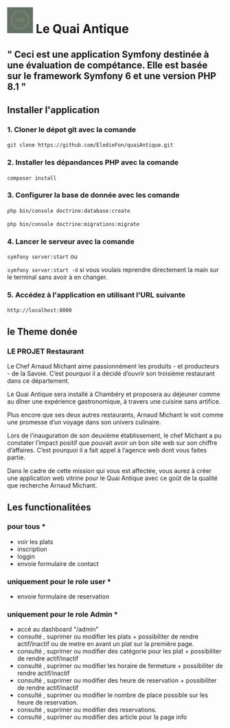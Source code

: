 # <img src="public/images/logo.png" alt="Logo de mon aplication" width="60"> Le Quai Antique

## " Ceci est une application Symfony destinée à une évaluation de compétance. Elle est basée sur le framework Symfony 6 et une version PHP 8.1 "

## Installer l'application

### 1. Cloner le dépot git avec la comande

` git clone https://github.com/ElodieFon/quaiAntique.git `

### 2. Installer les dépandances PHP avec la comande

`composer install`

### 3. Configurer la base de donnée avec les comande

`php bin/console doctrine:database:create`

`php bin/console doctrine:migrations:migrate`

### 4. Lancer le serveur avec la comande

`symfony server:start` ou

`symfony server:start -d` si vous voulais reprendre directement la main sur le terminal sans avoir à en changer.

### 5. Accédez à l'application en utilisant l'URL suivante

`http://localhost:8000`

## le Theme donée

### LE PROJET Restaurant

Le Chef Arnaud Michant aime passionnément les produits - et producteurs - de la Savoie.
C’est pourquoi il a décidé d’ouvrir son troisième restaurant dans ce département.

Le Quai Antique sera installé à Chambéry et proposera au déjeuner comme au dîner une
expérience gastronomique, à travers une cuisine sans artifice.

Plus encore que ses deux autres restaurants, Arnaud Michant le voit comme une promesse
d’un voyage dans son univers culinaire.

Lors de l’inauguration de son deuxième établissement, le chef Michant a pu constater
l’impact positif que pouvait avoir un bon site web sur son chiffre d’affaires. C’est pourquoi il
a fait appel à l’agence web dont vous faites partie.

Dans le cadre de cette mission qui vous est affectée, vous aurez à créer une application web
vitrine pour le Quai Antique avec ce goût de la qualité que recherche Arnaud Michant.

## Les functionalitées

### pour tous *

- voir les plats
- inscription
- loggin  
- envoie formulaire de contact

### uniquement pour le role user *

- envoie formulaire de reservation

### uniquement pour le role Admin *

- accé au dashboard "/admin"
- consulté , suprimer ou modifier les plats + possibiliter de rendre actif/inactif ou de metre en avant un plat sur la première page.
- consulté , suprimer ou modifier des catégorie pour les plat + possibiliter de rendre actif/inactif
- consulté , suprimer ou modifier les horaire de fermeture + possibiliter de rendre actif/inactif
- consulté , suprimer ou modifier des heure de reservation + possibiliter de rendre actif/inactif
- consulté , suprimer ou modifier le nombre de place possible sur les heure de reservation.
- consulté , suprimer ou modifier des reservations.
- consulté , suprimer ou modifier des article pour la page info
